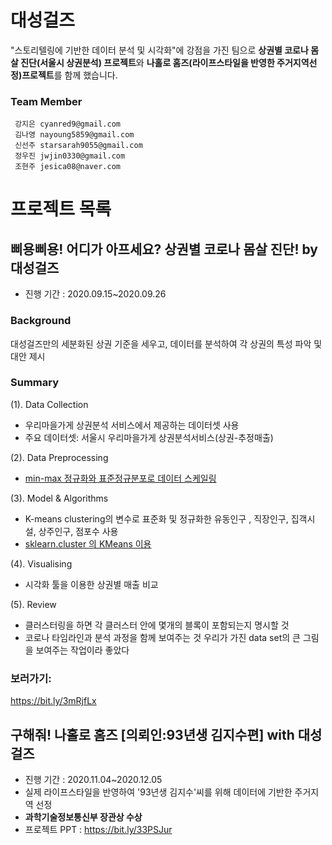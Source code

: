  # 대성걸즈
 "스토리텔링에 기반한 데이터 분석 및 시각화"에 강점을 가진 팀으로 **상권별 코로나 몸살 진단(서울시 상권분석) 프로젝트**와 **나홀로 홈즈(라이프스타일을 반영한 주거지역선정)프로젝트**를 함께 했습니다.    
 
  ### Team Member
 <pre><code> 강지은 cyanred9@gmail.com
 김나영 nayoung5859@gmail.com
 신선주 starsarah9055@gmail.com
 정우진 jwjin0330@gmail.com
 조현주 jesica08@naver.com </code></pre>


# 프로젝트 목록
## 삐용삐용! 어디가 아프세요? 상권별 코로나 몸살 진단! by 대성걸즈      
- 진행 기간 : 2020.09.15~2020.09.26   

### Background
대성걸즈만의 세분화된 상권 기준을 세우고, 데이터를 분석하여 각 상권의 특성 파악 및 대안 제시

### Summary
(1). Data Collection
- 우리마을가게 상권분석 서비스에서 제공하는 데이터셋 사용
- 주요 데이터셋: 서울시 우리마을가게 상권분석서비스(상권-추정매출)

(2). Data Preprocessing
- [min-max 정규화와 표준정규분포로 데이터 스케일링](데이터표준화.ipynb)

(3). Model & Algorithms
- K-means clustering의 변수로 표준화 및 정규화한 유동인구 , 직장인구, 집객시설, 상주인구, 점포수 사용 
- [sklearn.cluster 의 KMeans 이용](블럭별_클러스터링.ipynb)

(4). Visualising
- 시각화 툴을 이용한 상권별 매출 비교

(5). Review
- 클러스터링을 하면 각 클러스터 안에 몇개의 블록이 포함되는지 명시할 것
- 코로나 타임라인과 분석 과정을 함께 보여주는 것 우리가 가진 data set의 큰 그림을 보여주는 작업이라 좋았다

### 보러가기:    
https://bit.ly/3mRjfLx 


## 구해줘! 나홀로 홈즈 [의뢰인:93년생 김지수편] with 대성걸즈
- 진행 기간 : 2020.11.04~2020.12.05
- 실제 라이프스타일을 반영하여 '93년생 김지수'씨를 위해 데이터에 기반한 주거지역 선정
- **과학기술정보통신부 장관상 수상**
- 프로젝트 PPT : https://bit.ly/33PSJur

